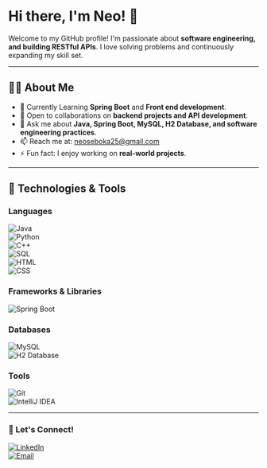 # Hi there, I'm Neo! 👋  

Welcome to my GitHub profile! I'm passionate about **software engineering, and building RESTful APIs**. I love solving problems and continuously expanding my skill set.  

---

## 🧑‍💻 About Me  
- 🌱 Currently Learning **Spring Boot** and **Front end development**.  
- 👯 Open to collaborations on **backend projects and API development**.  
- 💬 Ask me about **Java, Spring Boot, MySQL, H2 Database, and software engineering practices**.  
- 📫 Reach me at: [neoseboka25@gmail.com](mailto:neoseboka25@gmail.com)  
- ⚡ Fun fact: I enjoy working on **real-world projects**.  

---

## 🔧 Technologies & Tools  
### **Languages**  
![Java](https://img.shields.io/badge/Java-ED8B00?style=for-the-badge&logo=java&logoColor=white)  
![Python](https://img.shields.io/badge/Python-3776AB?style=for-the-badge&logo=python&logoColor=white)  
![C++](https://img.shields.io/badge/C++-00599C?style=for-the-badge&logo=c%2B%2B&logoColor=white)  
![SQL](https://img.shields.io/badge/SQL-4479A1?style=for-the-badge&logo=mysql&logoColor=white)  
![HTML](https://img.shields.io/badge/HTML5-E34F26?style=for-the-badge&logo=html5&logoColor=white)  
![CSS](https://img.shields.io/badge/CSS3-1572B6?style=for-the-badge&logo=css3&logoColor=white)  

### **Frameworks & Libraries**  
![Spring Boot](https://img.shields.io/badge/Spring_Boot-6DB33F?style=for-the-badge&logo=spring&logoColor=white)  

### **Databases**  
![MySQL](https://img.shields.io/badge/MySQL-4479A1?style=for-the-badge&logo=mysql&logoColor=white)  
![H2 Database](https://img.shields.io/badge/H2_Database-003B57?style=for-the-badge&logo=h2&logoColor=white)  

### **Tools**  
![Git](https://img.shields.io/badge/Git-F05032?style=for-the-badge&logo=git&logoColor=white)  
![IntelliJ IDEA](https://img.shields.io/badge/IntelliJ_IDEA-000000?style=for-the-badge&logo=intellij-idea&logoColor=white)  

---

### 🚀 Let's Connect!  
[![LinkedIn](https://img.shields.io/badge/LinkedIn-0A66C2?style=for-the-badge&logo=linkedin&logoColor=white)](https://www.linkedin.com/in/neo-seboka-192208250/)  
[![Email](https://img.shields.io/badge/Email-D14836?style=for-the-badge&logo=gmail&logoColor=white)](mailto:neoseboka25@gmail.com)  
